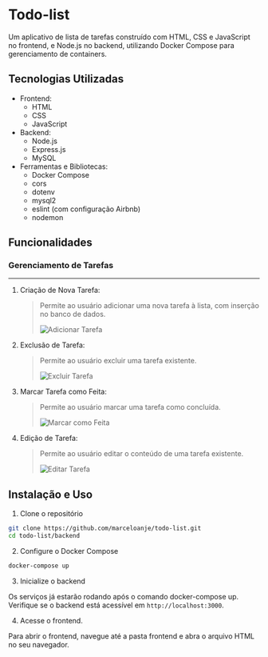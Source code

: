 # Todo-list

Um aplicativo de lista de tarefas construído com HTML, CSS e JavaScript no frontend, e Node.js no backend, utilizando Docker Compose para gerenciamento de containers.

## Tecnologias Utilizadas

-   Frontend:
    -   HTML
    -   CSS
    -   JavaScript
-   Backend:
    -   Node.js
    -   Express.js
    -   MySQL
-   Ferramentas e Bibliotecas:
    -   Docker Compose
    -   cors
    -   dotenv
    -   mysql2
    -   eslint (com configuração Airbnb)
    -   nodemon

## Funcionalidades

### Gerenciamento de Tarefas

---

1. Criação de Nova Tarefa:

    > Permite ao usuário adicionar uma nova tarefa à lista, com inserção no banco de dados.
    >
    > ![Adicionar Tarefa](link-da-imagem-opcional)

2. Exclusão de Tarefa:

    > Permite ao usuário excluir uma tarefa existente.
    >
    > ![Excluir Tarefa](link-da-imagem-opcional)

3. Marcar Tarefa como Feita:

    > Permite ao usuário marcar uma tarefa como concluída.
    >
    > ![Marcar como Feita](link-da-imagem-opcional)

4. Edição de Tarefa:
    > Permite ao usuário editar o conteúdo de uma tarefa existente.
    >
    > ![Editar Tarefa](link-da-imagem-opcional)

## Instalação e Uso

1. Clone o repositório

```bash
git clone https://github.com/marceloanje/todo-list.git
cd todo-list/backend
```

2. Configure o Docker Compose

```bash
docker-compose up
```

3. Inicialize o backend

Os serviços já estarão rodando após o comando docker-compose up. Verifique se o backend está acessível em `http://localhost:3000`.

4. Acesse o frontend.

Para abrir o frontend, navegue até a pasta frontend e abra o arquivo HTML no seu navegador.
